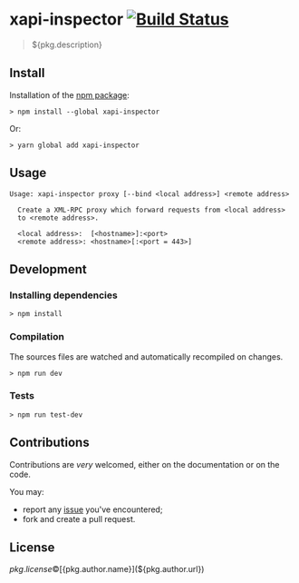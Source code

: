 # xapi-inspector [![Build Status](https://travis-ci.org/vatesfr/xapi-inspector.png?branch=master)](https://travis-ci.org/vatesfr/xapi-inspector)

> ${pkg.description}

## Install

Installation of the [npm package](https://npmjs.org/package/xapi-inspector):

```
> npm install --global xapi-inspector
```

Or:

```
> yarn global add xapi-inspector
```

## Usage

```
Usage: xapi-inspector proxy [--bind <local address>] <remote address>

  Create a XML-RPC proxy which forward requests from <local address>
  to <remote address>.

  <local address>:  [<hostname>]:<port>
  <remote address>: <hostname>[:<port = 443>]
```

## Development

### Installing dependencies

```
> npm install
```

### Compilation

The sources files are watched and automatically recompiled on changes.

```
> npm run dev
```

### Tests

```
> npm run test-dev
```

## Contributions

Contributions are _very_ welcomed, either on the documentation or on
the code.

You may:

- report any [issue](${pkg.bugs})
  you've encountered;
- fork and create a pull request.

## License

${pkg.license} © [${pkg.author.name}](${pkg.author.url})
